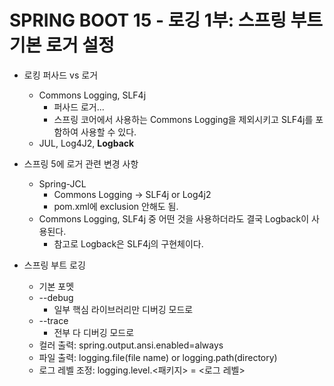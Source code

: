 # SPRING BOOT 15 - 로깅 1부: 스프링 부트 기본 로거 설정



* 로킹 퍼사드 vs 로거

  * Commons Logging, SLF4j
    * 퍼사드 로거...
    * 스프링 코어에서 사용하는 Commons Logging을 제외시키고 SLF4j를 포함하여 사용할 수 있다.
  * JUL, Log4J2, **Logback**



* 스프링 5에 로거 관련 변경 사항

  * Spring-JCL
    * Commons Logging -> SLF4j or Log4j2
    * pom.xml에 exclusion 안해도 됨.
  * Commons Logging, SLF4j 중 어떤 것을 사용하더라도 결국 Logback이 사용된다.
    * 참고로 Logback은 SLF4j의 구현체이다.



* 스프링 부트 로깅
  * 기본 포멧
  * --debug
    * 일부 핵심 라이브러리만 디버깅 모드로
  * --trace
    * 전부 다 디버깅 모드로
  * 컬러 출력: spring.output.ansi.enabled=always
  * 파일 출력: logging.file(file name) or logging.path(directory)
  * 로그 레벨 조정: logging.level.<패키지> = <로그 레벨>



